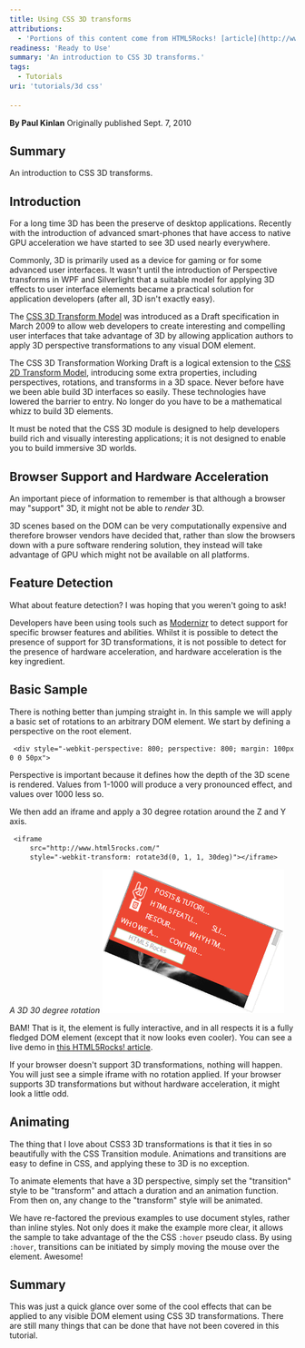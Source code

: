 ```yaml
---
title: Using CSS 3D transforms
attributions:
  - 'Portions of this content come from HTML5Rocks! [article](http://www.html5rocks.com/tutorials/3d/css/)'
readiness: 'Ready to Use'
summary: 'An introduction to CSS 3D transforms.'
tags:
  - Tutorials
uri: 'tutorials/3d css'

---
```

**By Paul Kinlan**
Originally published Sept. 7, 2010

## <span>Summary</span>

An introduction to CSS 3D transforms.

## <span>Introduction</span>

For a long time 3D has been the preserve of desktop applications. Recently with the introduction of advanced smart-phones that have access to native GPU acceleration we have started to see 3D used nearly everywhere.

Commonly, 3D is primarily used as a device for gaming or for some advanced user interfaces. It wasn't until the introduction of Perspective transforms in WPF and Silverlight that a suitable model for applying 3D effects to user interface elements became a practical solution for application developers (after all, 3D isn't exactly easy).

The [CSS 3D Transform Model](http://www.w3.org/TR/css3-3d-transforms/) was introduced as a Draft specification in March 2009 to allow web developers to create interesting and compelling user interfaces that take advantage of 3D by allowing application authors to apply 3D perspective transformations to any visual DOM element.

The CSS 3D Transformation Working Draft is a logical extension to the [CSS 2D Transform Model](http://www.w3.org/TR/css3-2d-transforms), introducing some extra properties, including perspectives, rotations, and transforms in a 3D space. Never before have we been able build 3D interfaces so easily. These technologies have lowered the barrier to entry. No longer do you have to be a mathematical whizz to build 3D elements.

It must be noted that the CSS 3D module is designed to help developers build rich and visually interesting applications; it is not designed to enable you to build immersive 3D worlds.

## <span>Browser Support and Hardware Acceleration</span>

An important piece of information to remember is that although a browser may "support" 3D, it might not be able to *render* 3D.

3D scenes based on the DOM can be very computationally expensive and therefore browser vendors have decided that, rather than slow the browsers down with a pure software rendering solution, they instead will take advantage of GPU which might not be available on all platforms.

## <span>Feature Detection</span>

What about feature detection? I was hoping that you weren't going to ask!

Developers have been using tools such as [Modernizr](http://modernizr.com/) to detect support for specific browser features and abilities. Whilst it is possible to detect the presence of support for 3D transformations, it is not possible to detect for the presence of hardware acceleration, and hardware acceleration is the key ingredient.

## <span>Basic Sample</span>

There is nothing better than jumping straight in. In this sample we will apply a basic set of rotations to an arbitrary DOM element. We start by defining a perspective on the root element.

     <div style="-webkit-perspective: 800; perspective: 800; margin: 100px 0 0 50px">

Perspective is important because it defines how the depth of the 3D scene is rendered. Values from 1-1000 will produce a very pronounced effect, and values over 1000 less so.

We then add an iframe and apply a 30 degree rotation around the Z and Y axis.

     <iframe
         src="http://www.html5rocks.com/"
         style="-webkit-transform: rotate3d(0, 1, 1, 30deg)"></iframe>

*A 3D 30 degree rotation* ![3dperspectivetransp.gif](/assets/public/7/76/3dperspectivetransp.gif)

BAM! That is it, the element is fully interactive, and in all respects it is a fully fledged DOM element (except that it now looks even cooler). You can see a live demo in [this HTML5Rocks! article](http://www.html5rocks.com/en/tutorials/3d/css/).

If your browser doesn't support 3D transformations, nothing will happen. You will just see a simple iframe with no rotation applied. If your browser supports 3D transformations but without hardware acceleration, it might look a little odd.

## <span>Animating</span>

The thing that I love about CSS3 3D transformations is that it ties in so beautifully with the CSS Transition module. Animations and transitions are easy to define in CSS, and applying these to 3D is no exception.

To animate elements that have a 3D perspective, simply set the "transition" style to be "transform" and attach a duration and an animation function. From then on, any change to the "transform" style will be animated.

We have re-factored the previous examples to use document styles, rather than inline styles. Not only does it make the example more clear, it allows the sample to take advantage of the the CSS `:hover` pseudo class. By using `:hover`, transitions can be initiated by simply moving the mouse over the element. Awesome!

## <span>Summary</span>

This was just a quick glance over some of the cool effects that can be applied to any visible DOM element using CSS 3D transformations. There are still many things that can be done that have not been covered in this tutorial.

